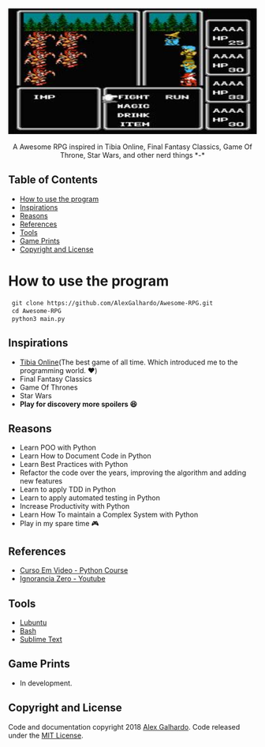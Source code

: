 <p align="center">
  <a href="https://secure.php.net/">
    <img src="images/rpg.jpg" alt="" width=512 height=256>
  </a>

  <p align="center">
    A Awesome RPG inspired in Tibia Online, Final Fantasy Classics, Game Of Throne, Star Wars, and other nerd things *-*
    <br>
  </p>
  



## Table of Contents

- [How to use the program](#how-to-use-the-program)
- [Inspirations](#inspirations)
- [Reasons](#reasons)
- [References](#references)
- [Tools](#tools)
- [Game Prints](#game-prints)
- [Copyright and License](#copyright-and-license)

# How to use the program
  
     git clone https://github.com/AlexGalhardo/Awesome-RPG.git
     cd Awesome-RPG
     python3 main.py

## Inspirations

- [Tibia Online](https://secure.tibia.com/news/?subtopic=latestnews)(The best game of all time. Which introduced me to the programming world. :heart:)
- Final Fantasy Classics
- Game Of Thrones
- Star Wars
- <strong> Play for discovery more spoilers :satisfied: </strong>


## Reasons

- Learn POO with Python
- Learn How to Document Code in Python
- Learn Best Practices with Python
- Refactor the code over the years, improving the algorithm and adding new features
- Learn to apply TDD in Python
- Learn to apply automated testing in Python
- Increase Productivity with Python
- Learn How To maintain a Complex System with Python
- Play in my spare time :video_game:

## References

- [Curso Em Video - Python Course](https://www.cursoemvideo.com/course-cat/python/)
- [Ignorancia Zero - Youtube](https://www.youtube.com/channel/UCmjj41YfcaCpZIkU-oqVIIw)

## Tools

- [Lubuntu](https://lubuntu.net/)
- [Bash](https://www.google.com.br/search?q=bash&oq=bash&aqs=chrome..69i57l2j69i65l3j69i60.422j0j7&sourceid=chrome&ie=UTF-8)
- [Sublime Text](https://www.sublimetext.com/)

## Game Prints

- In development.

## Copyright and License

Code and documentation copyright 2018 [Alex Galhardo](https://github.com/AlexGalhardo). Code released under the [MIT License](https://github.com/AlexGalhardo/Awesome-RPG/blob/master/LICENSE).
